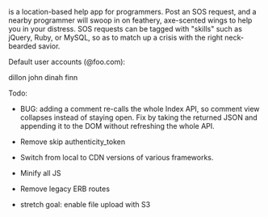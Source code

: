 <sos> is a location-based help app for programmers. Post an SOS request, and a nearby programmer will swoop in on feathery, axe-scented wings to help you in your distress. SOS requests can be tagged with "skills" such as jQuery, Ruby, or MySQL, so as to match up a crisis with the right neck-bearded savior.

Default user accounts (@foo.com):

dillon
john
dinah
finn

Todo:

* BUG: adding a comment re-calls the whole Index API, so comment view collapses instead of staying open. Fix by taking the returned JSON and appending it to the DOM without refreshing the whole API.

* Remove skip authenticity_token

* Switch from local to CDN versions of various frameworks.

* Minify all JS

* Remove legacy ERB routes

* stretch goal: enable file upload with S3
